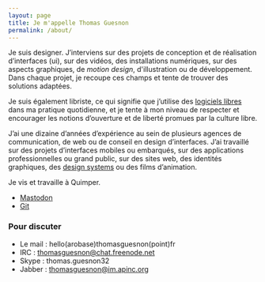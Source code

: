 ```yaml
---
layout: page
title: Je m'appelle Thomas Guesnon
permalink: /about/
---
```


Je suis designer. J’interviens sur des projets de conception et de réalisation d’interfaces (ui), sur des vidéos, des installations numériques, sur des aspects graphiques, de *motion design*, d'illustration ou de développement. Dans chaque projet, je recoupe ces champs et tente de trouver des solutions adaptées.

Je suis également libriste, ce qui signifie que j’utilise des [logiciels libres](https://fr.wikipedia.org/wiki/Culture_libre#%C3%89mergence_du_mat%C3%A9riel_libre_?_(2010-)) dans ma pratique quotidienne, et je tente à mon niveau de respecter et encourager les notions d’ouverture et de liberté promues par la culture libre.

J’ai une dizaine d’années d’expérience au sein de plusieurs agences de communication, de web ou de conseil en design d’interfaces. J’ai travaillé sur des projets d’interfaces mobiles ou embarqués, sur des applications professionnelles ou grand public, sur des sites web, des identités graphiques, des [design systems](https://apptitude.ch/developpement/design-system-et-collaboration/) ou des films d’animation.

Je vis et travaille à Quimper.

- [Mastodon](https://mastodon.social/@patjennings)
- [Git](https://framagit.org/patjennings)

### Pour discuter ###


- Le mail : hello(arobase)thomasguesnon(point)fr
- IRC : thomasguesnon@chat.freenode.net
- Skype : thomas.guesnon32
- Jabber : thomasguesnon@im.apinc.org

